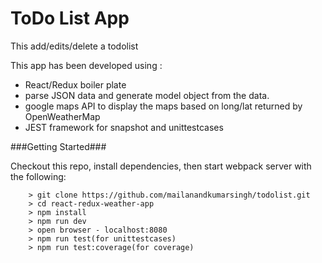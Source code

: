 # ToDo List App
This add/edits/delete a todolist

This app has been developed using :

* React/Redux boiler plate 
* parse JSON data and generate model object from the data.
* google maps API to display the maps based on long/lat returned by OpenWeatherMap
* JEST framework for snapshot and unittestcases

###Getting Started###

Checkout this repo, install dependencies, then start webpack server with the following:

```
	> git clone https://github.com/mailanandkumarsingh/todolist.git
	> cd react-redux-weather-app
	> npm install
	> npm run dev
	> open browser - localhost:8080
	> npm run test(for unittestcases)
	> npm run test:coverage(for coverage)
```
